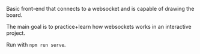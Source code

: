 Basic front-end that connects to a websocket and is capable of drawing the board.

The main goal is to practice+learn how websockets works in an interactive project.

Run with `npm run serve`.
